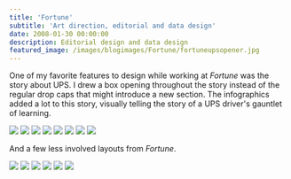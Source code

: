 ```yaml
---
title: 'Fortune'
subtitle: 'Art direction, editorial and data design'
date: 2008-01-30 00:00:00
description: Editorial design and data design
featured_image: /images/blogimages/Fortune/fortuneupsopener.jpg
---
```


One of my favorite features to design while working at *Fortune* was the story about UPS. I drew a box opening throughout the story instead of the regular drop caps that might introduce a new section. The infographics added a lot to this story, visually telling the story of a UPS driver's gauntlet of learning.

<div class="gallery" data-columns="3">
	<img src="/images/blogimages/Fortune/UPS.W.11.12_07.FINAL-1.jpg">
	<img src="/images/blogimages/Fortune/UPS.W.11.12_07.FINAL-2.jpg">
	<img src="/images/blogimages/Fortune/UPS.W.11.12_07.FINAL-3.jpg">
	<img src="/images/blogimages/Fortune/UPS.W.11.12_07.FINAL-4.jpg">
	<img src="/images/blogimages/Fortune/UPS.W.11.12_07.FINAL-5.jpg">
	<img src="/images/blogimages/Fortune/UPS.W.11.12_07.FINAL-6.jpg">
	<img src="/images/blogimages/Fortune/UPS.W.11.12_07.FINAL-7.jpg">
	<img src="/images/blogimages/Fortune/UPS.W.11.12_07.FINAL-8.jpg">
</div>

And a few less involved layouts from *Fortune*.

<div class="gallery" data-columns="3">
	<img src="/images/blogimages/Fortune/MON.2.18.08.FINALR1.jpg">
	<img src="/images/blogimages/Fortune/schumacher-investing_lowres-1.jpg">
	<img src="/images/blogimages/Fortune/schumacher-investing_lowres-2.jpg">
	<img src="/images/blogimages/Fortune/schumacher-investing_lowres-3.jpg">
	<img src="/images/blogimages/Fortune/schumacher-investing_lowres-4.jpg">
	<img src="/images/blogimages/Fortune/WOR.12.10.07.FINAL.jpg">
	</div>
